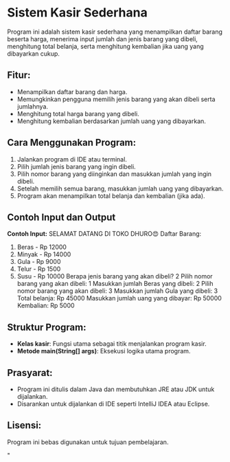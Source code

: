 # Sistem Kasir Sederhana

Program ini adalah sistem kasir sederhana yang menampilkan daftar barang beserta harga, menerima input jumlah dan jenis barang yang dibeli, menghitung total belanja, serta menghitung kembalian jika uang yang dibayarkan cukup.

## Fitur:
- Menampilkan daftar barang dan harga.
- Memungkinkan pengguna memilih jenis barang yang akan dibeli serta jumlahnya.
- Menghitung total harga barang yang dibeli.
- Menghitung kembalian berdasarkan jumlah uang yang dibayarkan.

## Cara Menggunakan Program:
1. Jalankan program di IDE atau terminal.
2. Pilih jumlah jenis barang yang ingin dibeli.
3. Pilih nomor barang yang diinginkan dan masukkan jumlah yang ingin dibeli.
4. Setelah memilih semua barang, masukkan jumlah uang yang dibayarkan.
5. Program akan menampilkan total belanja dan kembalian (jika ada).

## Contoh Input dan Output
**Contoh Input:**
SELAMAT DATANG DI TOKO DHURO😍
Daftar Barang:
1. Beras - Rp 12000
2. Minyak - Rp 14000
3. Gula - Rp 9000
4. Telur - Rp 1500
5. Susu - Rp 10000
   Berapa jenis barang yang akan dibeli? 2
   Pilih nomor barang yang akan dibeli: 1
   Masukkan jumlah Beras yang dibeli: 2
   Pilih nomor barang yang akan dibeli: 3
   Masukkan jumlah Gula yang dibeli: 3
   Total belanja: Rp 45000
   Masukkan jumlah uang yang dibayar: Rp 50000
   Kembalian: Rp 5000

## Struktur Program:
- **Kelas kasir**: Fungsi utama sebagai titik menjalankan program kasir.
- **Metode main(String[] args)**: Eksekusi logika utama program.

## Prasyarat:
- Program ini ditulis dalam Java dan membutuhkan JRE atau JDK untuk dijalankan.
- Disarankan untuk dijalankan di IDE seperti IntelliJ IDEA atau Eclipse.

## Lisensi:
Program ini bebas digunakan untuk tujuan pembelajaran.

"
